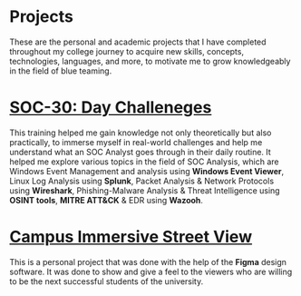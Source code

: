 # Projects
These are the personal and academic projects that I have completed throughout my college journey to acquire new skills, concepts, technologies, languages, and more, to motivate me to grow knowledgeably in the field of blue teaming.

# [ SOC-30: Day Challeneges ](https://github.com/RISHIISVERYCOOL/Cyber-Sec/tree/main/SOC-30%20Day%20Challenege)
This training helped me gain knowledge not only theoretically but also practically, to immerse myself in real-world challenges and help me understand what an SOC Analyst goes through in their daily routine. It helped me explore various topics in the field of SOC Analysis, which are Windows Event Management and analysis using **Windows Event Viewer**, Linux Log Analysis using **Splunk**, Packet Analysis & Network Protocols using **Wireshark**, Phishing-Malware Analysis & Threat Intelligence using **OSINT tools**, **MITRE ATT&CK** &  EDR using **Wazooh**.

# [Campus Immersive Street View](https://github.com/RISHIISVERYCOOL/Cyber-Sec/tree/main/Campus%20Immersive%20Street%20View)
This is a personal project that was done with the help of the **Figma** design software. It was done to show and give a feel to the viewers who are willing to be the next successful students of the university. 
